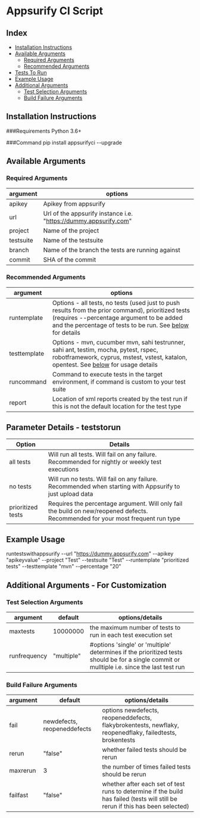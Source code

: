 # Appsurify CI Script

## Index
- [Installation Instructions](#install)
- [Available Arguments](#available_arguments)
  - [Required Arguments](#required_arguments)
  - [Recommended Arguments](#recommended_arguments)
- [Tests To Run](#teststorun)
- [Example Usage](#example_usage)
- [Additional Arguments](#additional_arguments)
  - [Test Selection Arguments](#test_selection_arguments)
  - [Build Failure Arguments](#build_failure_arguments)


## <a id="install"></a>Installation Instructions

###Requirements
Python 3.6+

###Command
pip install appsurifyci --upgrade

## <a id="available_arguments"></a>Available Arguments
 
### <a id="required_arguments"></a>Required Arguments 

| argument | options |
| --- | --- |
| apikey | Apikey from appsurify |
| url | Url of the appsurify instance i.e. "https://dummy.appsurify.com"|
| project | Name of the project |
| testsuite | Name of the testsuite |
| branch | Name of the branch the tests are running against |
| commit | SHA of the commit |

### <a id="recommended_arguments"></a>Recommended Arguments
| argument | options |
| --- | --- |
| runtemplate  | Options - all tests, no tests (used just to push results from the prior command), prioritized tests (requires --percentage argument to be added and the percentage of tests to be run.  See [below](#teststorun) for details |
| testtemplate | Options - mvn, cucumber mvn, sahi testrunner, sahi ant, testim, mocha, pytest, rspec, robotframework, cyprus, mstest, vstest, katalon, opentest.  See [below](#testtemplate) for usage details |
| runcommand | Command to execute tests in the target environment, if command is custom to your test suite |
| report | Location of xml reports created by the test run if this is not the default location for the test type |


## <a id="teststorun"></a>Parameter Details - teststorun  

| Option | Details |
| --- | --- |
| all tests | Will run all tests.  Will fail on any failure.  Recommended for nightly or weekly test executions |
| no tests | Will run no tests.  Will fail on any failure.  Recommended when starting with Appsurify to just upload data |
| prioritized tests | Requires the percentage argument.  Will only fail the build on new/reopened defects.  Recommended for your most frequent run type |


## <a id="example_usage"></a>Example Usage

runtestswithappsurify --url "https://dummy.appsurify.com" --apikey "apikeyvalue" --project "Test" --testsuite "Test" --runtemplate "prioritized tests" --testtemplate "mvn" --percentage "20"

## <a id="additional_arguments"></a>Additional Arguments - For Customization

### <a id="test_selection_arguments"></a>Test Selection Arguments

| argument | default | options/details |
| --- | --- | --- |
| maxtests | 10000000 | the maximum number of tests to run in each test execution set | 
| runfrequency | "multiple" | #options 'single' or 'multiple' determines if the prioritized tests should be for a single commit or mulltiple i.e. since the last test run |

### <a id="build_failure_arguments"></a>Build Failure Arguments 

| argument | default | options/details |
| --- | --- | --- |
| fail | newdefects, reopeneddefects | options newdefects, reopeneddefects, flakybrokentests, newflaky, reopenedflaky, failedtests, brokentests |
| rerun | "false" | whether failed tests should be rerun |
| maxrerun | 3 | the number of times failed tests should be rerun |
| failfast | "false" | whether after each set of test runs to determine if the build has failed (tests will still be rerun if this has been selected) |
